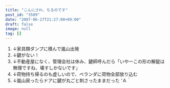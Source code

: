 ```yaml
---
title: "こんにさわ、ちるのです"
post_id: "3589"
date: "2007-06-17T21:27:00+09:00"
draft: false
image: null
tag: []
---
```



1. ↓家具類ダンプに積んで嵐山出発
  2. ↓鍵がない！
  3. ↓不動産屋になく、管理会社は休み、鍵師呼んだら「いやーこの形の解錠は無理ですね、壊すしかないです」
  4. ↓荷物持ち帰るのも虚しいので、ベランダに荷物全部放り込む
  5. ↓嵐山戻ったらドアに鍵が丸ごと刺さったままだった
'Ａ｀
